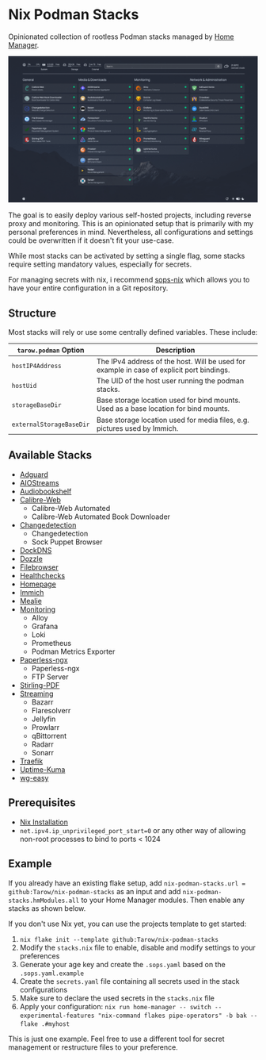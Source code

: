 # Nix Podman Stacks

Opinionated collection of rootless Podman stacks managed by [Home Manager](https://github.com/nix-community/home-manager).

![preview](./screenshots/homepage.png)

The goal is to easily deploy various self-hosted projects, including reverse proxy and monitoring.
This is an opinionated setup that is primarily with my personal preferences in mind. Nevertheless, all configurations and settings could be overwritten if it doesn't fit your use-case.

While most stacks can be activated by setting a single flag, some stacks require setting mandatory values, especially for secrets.

For managing secrets with nix, i recommend [sops-nix](https://github.com/Mic92/sops-nix) which allows you to have your entire configuration in a Git repository.

## Structure

Most stacks will rely or use some centrally defined variables. These include:

| `tarow.podman` Option    | Description                                                                               |
| ------------------------ | ----------------------------------------------------------------------------------------- |
| `hostIP4Address`         | The IPv4 address of the host. Will be used for example in case of explicit port bindings. |
| `hostUid`                | The UID of the host user running the podman stacks.                                       |
| `storageBaseDir`         | Base storage location used for bind mounts. Used as a base location for bind mounts.      |
| `externalStorageBaseDir` | Base storage location used for media files, e.g. pictures used by Immich.                 |

## Available Stacks

- [Adguard](./modules/adguard/default.nix)
- [AIOStreams](./modules/aiostreams/default.nix)
- [Audiobookshelf](./modules/audiobookshelf/default.nix)
- [Calibre-Web](./modules/calibre/default.nix)
  - Calibre-Web Automated
  - Calibre-Web Automated Book Downloader
- [Changedetection](./modules/changedetection/default.nix)
  - Changedetection
  - Sock Puppet Browser
- [DockDNS](./modules/dockdns/default.nix)
- [Dozzle](./modules/dozzle/default.nix)
- [Filebrowser](./modules/filebrowser/default.nix)
- [Healthchecks](./modules/healchecks/default.nix)
- [Homepage](./modules/homepage/default.nix)
- [Immich](./modules/immich/default.nix)
- [Mealie](./modules/mealie/default.nix)
- [Monitoring](./modules/monitoring/default.nix)
  - Alloy
  - Grafana
  - Loki
  - Prometheus
  - Podman Metrics Exporter
- [Paperless-ngx](./modules/paperless/default.nix)
  - Paperless-ngx
  - FTP Server
- [Stirling-PDF](./modules/stirling-pdf/default.nix)
- [Streaming](./modules/streaming/default.nix)
  - Bazarr
  - Flaresolverr
  - Jellyfin
  - Prowlarr
  - qBittorrent
  - Radarr
  - Sonarr
- [Traefik](./modules/traefik/default.nix)
- [Uptime-Kuma](./modules/uptime-kuma/default.nix)
- [wg-easy](./modules/wg-easy/default.nix)

## Prerequisites

- [Nix Installation](https://nixos.org/)
- `net.ipv4.ip_unprivileged_port_start=0` or any other way of allowing non-root processes to bind to ports < 1024

## Example

If you already have an existing flake setup, add `nix-podman-stacks.url = github:Tarow/nix-podman-stacks` as an input and add `nix-podman-stacks.hmModules.all` to your Home Manager modules. Then enable any stacks as shown below.

If you don't use Nix yet, you can use the projects template to get started:

1. `nix flake init --template github:Tarow/nix-podman-stacks`
2. Modify the `stacks.nix` file to enable, disable and modify settings to your preferences
3. Generate your age key and create the `.sops.yaml` based on the `.sops.yaml.example`
4. Create the `secrets.yaml` file containing all secrets used in the stack configurations
5. Make sure to declare the used secrets in the `stacks.nix` file
6. Apply your configuration: `nix run home-manager -- switch --experimental-features "nix-command flakes pipe-operators" -b bak --flake .#myhost`

This is just one example. Feel free to use a different tool for secret management or restructure files to your preference.
